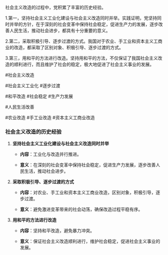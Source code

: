 社会主义改造的过程中，党积累了丰富的历史经验。

1.第一，坚持社会主义工业化建设与社会主义改造同时并举。实践证明，党坚持同时并举的方针，在于深刻的社会变革中保持社会稳定，促进生产力的发展，逐步改善人民生活，推动社会进步，都具有十分重要的意义。

2.第二，采取积极引导、逐步过渡的方式。我国对于农业、手工业和资本主义工商业的改造，都采取了区别对象、积极引导、逐步过渡的方式。

3.第三，用和平的方法进行改造。坚持用和平的方法，不仅保证了我国社会主义改造的顺利进行，而且维护了社会的稳定，极大地促进了社会主义事业的发展。


#社会主义改造
 
#社会主义工业化 #逐步过渡 

#和平改造 #社会稳定 #生产力发展 

#人民生活改善 

#农业改造 #手工业改造 #资本主义工商业改造


### 社会主义改造的历史经验

1. **坚持社会主义工业化建设与社会主义改造同时并举**
    
    - **内容**：工业化与改造并行推进。
        
    - **意义**：在深刻的社会变革中保持社会稳定，促进生产力发展，逐步改善人民生活，推动社会进步。
        
2. **采取积极引导、逐步过渡的方式**
    
    - **内容**：对农业、手工业和资本主义工商业改造，区别对象，积极引导，逐步过渡。
        
    - **意义**：避免激进变革带来的社会动荡，确保改造过程平稳有序。
        
3. **用和平的方法进行改造**
    
    - **内容**：坚持和平改造，避免暴力冲突。
        
    - **意义**：保证社会主义改造顺利进行，维护社会稳定，促进社会主义事业的发展。
